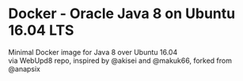 # Docker - Oracle Java 8 on Ubuntu 16.04 LTS

Minimal Docker image for Java 8 over Ubuntu 16.04  
via WebUpd8 repo, inspired by @akisei and @makuk66,
forked from @anapsix
